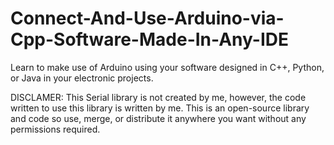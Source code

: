 # Connect-And-Use-Arduino-via-Cpp-Software-Made-In-Any-IDE
Learn to make use of Arduino using your software designed in C++, Python, or Java in your electronic projects.

DISCLAMER:
This Serial library is not created by me, however, the code written to use this library is written by me. This is an open-source library and code so use, merge, or distribute it anywhere you want without any permissions required.
